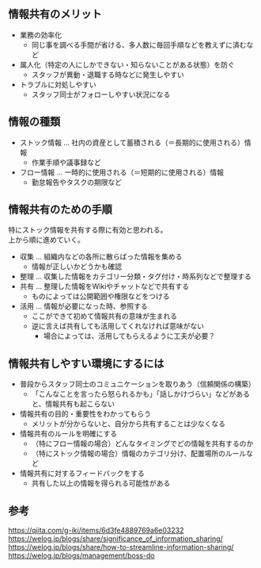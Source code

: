 ## 情報共有のメリット
* 業務の効率化
  - 同じ事を調べる手間が省ける、多人数に毎回手順などを教えずに済むなど
* 属人化（特定の人にしかできない・知らないことがある状態）を防ぐ
  - スタッフが異動・退職する時などに発生しやすい
* トラブルに対処しやすい
  - スタッフ同士がフォローしやすい状況になる

## 情報の種類
* ストック情報 ... 社内の資産として蓄積される（＝長期的に使用される）情報
  - 作業手順や議事録など
* フロー情報 ... 一時的に使用される（＝短期的に使用される）情報
  - 勤怠報告やタスクの期限など

## 情報共有のための手順
特にストック情報を共有する際に有効と思われる。  
上から順に進めていく。

* 収集 ... 組織内などの各所に散らばった情報を集める
  - 情報が正しいかどうかも確認
* 整理 ... 収集した情報をカテゴリー分類・タグ付け・時系列などで整理する
* 共有 ... 整理した情報をWikiやチャットなどで共有する
  - ものによっては公開範囲や権限などをつける
* 活用 ... 情報が必要になった時、参照する
  - ここができて初めて情報共有の意味が生まれる
  - 逆に言えば共有しても活用してくれなければ意味がない
    - 場合によっては、活用してもらえるように工夫が必要？

## 情報共有しやすい環境にするには
* 普段からスタッフ同士のコミュニケーションを取りあう（信頼関係の構築）
  - 「こんなことを言ったら怒られるかも」「話しかけづらい」などがあると、情報共有も起こらない
* 情報共有の目的・重要性をわかってもらう
  - メリットが分からないと、自分から共有することは少なくなる
* 情報共有のルールを明確にする
  - （特にフロー情報の場合）どんなタイミングでどの情報を共有するのか
  - （特にストック情報の場合）情報のカテゴリ分け、配置場所のルールなど
* 情報共有に対するフィードバックをする
  - 共有した以上の情報を得られる可能性がある

## 参考
<https://qiita.com/g-iki/items/6d3fe4889769a6e03232>  
<https://welog.jp/blogs/share/significance_of_information_sharing/>  
<https://welog.jp/blogs/share/how-to-streamline-information-sharing/>  
<https://welog.jp/blogs/management/boss-do>